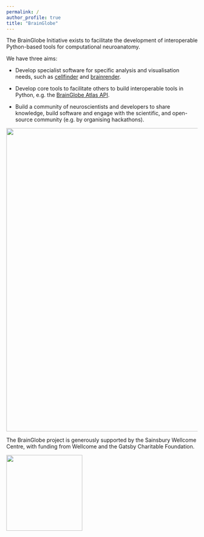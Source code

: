 ```yaml
---
permalink: /
author_profile: true
title: "BrainGlobe"
---
```



The BrainGlobe Initiative exists to facilitate the development of interoperable 
Python-based tools for computational neuroanatomy. 

We have three aims:
* Develop specialist software for specific analysis and visualisation needs, 
  such as [cellfinder](https://brainglobe.info/cellfinder) and 
  [brainrender](https://docs.brainrender.info/).
  
* Develop core tools to facilitate others to build interoperable tools in Python, e.g. the
  [BrainGlobe Atlas API](https://brainglobe.info/atlas-api).

* Build a community of neuroscientists and developers to share knowledge, build software and engage
with the scientific, and open-source community (e.g. by organising hackathons).


<img src='https://brainglobe.info/images/cellfinder_brainrender.png' width="800">


The BrainGlobe project is generously supported by the Sainsbury Wellcome Centre, with funding from Wellcome and the Gatsby Charitable Foundation.

<img src='https://brainglobe.info/images/SWC.png' width="200">
